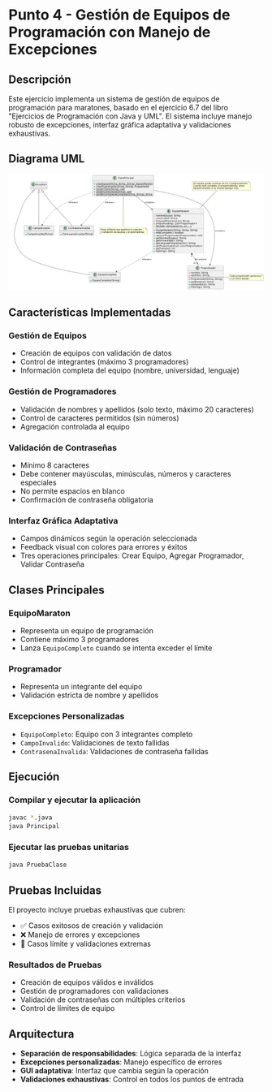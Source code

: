 # Punto 4 - Gestión de Equipos de Programación con Manejo de Excepciones

## Descripción

Este ejercicio implementa un sistema de gestión de equipos de programación para maratones, basado en el ejercicio 6.7 del libro "Ejercicios de Programación con Java y UML". El sistema incluye manejo robusto de excepciones, interfaz gráfica adaptativa y validaciones exhaustivas.

## Diagrama UML

![Diagrama UML](UML.png)

## Características Implementadas

### Gestión de Equipos
- Creación de equipos con validación de datos
- Control de integrantes (máximo 3 programadores)
- Información completa del equipo (nombre, universidad, lenguaje)

### Gestión de Programadores
- Validación de nombres y apellidos (solo texto, máximo 20 caracteres)
- Control de caracteres permitidos (sin números)
- Agregación controlada al equipo

### Validación de Contraseñas
- Mínimo 8 caracteres
- Debe contener mayúsculas, minúsculas, números y caracteres especiales
- No permite espacios en blanco
- Confirmación de contraseña obligatoria

### Interfaz Gráfica Adaptativa
- Campos dinámicos según la operación seleccionada
- Feedback visual con colores para errores y éxitos
- Tres operaciones principales: Crear Equipo, Agregar Programador, Validar Contraseña

## Clases Principales

### EquipoMaraton
- Representa un equipo de programación
- Contiene máximo 3 programadores
- Lanza `EquipoCompleto` cuando se intenta exceder el límite

### Programador
- Representa un integrante del equipo
- Validación estricta de nombre y apellidos

### Excepciones Personalizadas
- `EquipoCompleto`: Equipo con 3 integrantes completo
- `CampoInvalido`: Validaciones de texto fallidas
- `ContrasenaInvalida`: Validaciones de contraseña fallidas

## Ejecución

### Compilar y ejecutar la aplicación
```bash
javac *.java
java Principal
```

### Ejecutar las pruebas unitarias
```bash
java PruebaClase
```

## Pruebas Incluidas

El proyecto incluye pruebas exhaustivas que cubren:
- ✅ Casos exitosos de creación y validación
- ❌ Manejo de errores y excepciones
- 🔄 Casos límite y validaciones extremas

### Resultados de Pruebas
- Creación de equipos válidos e inválidos
- Gestión de programadores con validaciones
- Validación de contraseñas con múltiples criterios
- Control de límites de equipo

## Arquitectura

- **Separación de responsabilidades**: Lógica separada de la interfaz
- **Excepciones personalizadas**: Manejo específico de errores
- **GUI adaptativa**: Interfaz que cambia según la operación
- **Validaciones exhaustivas**: Control en todos los puntos de entrada
